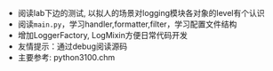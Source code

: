 - 阅读lab下边的测试, 以拟人的场景对logging模块各对象的level有个认识
- 阅读`main.py`，学习handler,formatter,filter，学习配置文件结构
- 增加LoggerFactory, LogMixin方便日常代码开发
- 友情提示：通过debug阅读源码
- 主要参考: python3100.chm